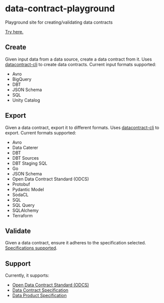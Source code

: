 # data-contract-playground
Playground site for creating/validating data contracts

[Try here.](https://data-catering.github.io/data-contract-playground/)

## Create

Given input data from a data source, create a data contract from it.
Uses [datacontract-cli](https://github.com/datacontract/datacontract-cli) to create data contracts.
Current input formats supported:
- Avro
- BigQuery
- DBT
- JSON Schema
- SQL
- Unity Catalog

## Export

Given a data contract, export it to different formats.
Uses [datacontract-cli](https://github.com/datacontract/datacontract-cli) to export.
Current formats supported:
- Avro
- Data Caterer
- DBT
- DBT Sources
- DBT Staging SQL
- Go
- JSON Schema
- Open Data Contract Standard (ODCS)
- Protobuf
- Pydantic Model
- SodaCL
- SQL
- SQL Query
- SQLAlchemy
- Terraform

## Validate

Given a data contract, ensure it adheres to the specification selected.
[Specifications supported](#support).

## Support

Currently, it supports:

- [Open Data Contract Standard (ODCS)](https://github.com/bitol-io/open-data-contract-standard)
- [Data Contract Specification](https://github.com/datacontract/datacontract-specification)
- [Data Product Specification](https://github.com/datamesh-architecture/dataproduct-specification)

